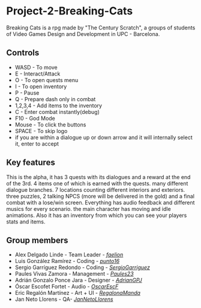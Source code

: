 # Project-2-Breaking-Cats
Breaking Cats is a rpg made by "The Century Scratch", a groups of students of Video Games Design and Development in UPC - Barcelona.

## Controls
- WASD - To move
- E - Interact/Attack
- O - To open quests menu
- I - To open inventory
- P - Pause
- Q - Prepare dash only in combat
- 1,2,3,4 - Add items to the inventory
- C - Enter combat instantly(debug)
- F10 - God Mode
- Mouse - To click the buttons
- SPACE - To skip logo
- if you are within a dialogue up or down arrow and it will internally select it, enter to accept
## Key features
This is the alpha, it has 3 quests with its dialogues and a reward at the end of the 3rd. 4 items one of which is earned with the quests. many different dialogue branches. 7 locations counting different interiors and exteriors. three puzzles, 2 talking NPCS (more will be delivered in the gold) and a final combat with a lose/win screen. Everything has audio feedback and different musics for every scenario. the main character has moving and idle animations. Also it has an inventory from which you can see your players stats and items.

## Group members
- Alex Delgado Linde - Team Leader - [_faelion_](https://github.com/faelion)
 - Luis González Ramírez - Coding - [_punto16_](https://github.com/punto16)
 - Sergio Garríguez Redondo - Coding - [_SergioGarriguez_](https://github.com/SergioGarriguez)
 - Paules Vivas Zamora - Management - [_Paules23_](https://github.com/Paules23)
 - Adrián Gonzalo Ponce Jara - Designer - [_AdrianGPJ_](https://github.com/AdrianGPJ)
 - Óscar Escofet Fortet - Audio - [_OscarEscF_](https://github.com/OscarEscF)
 - Eric Regalón Martínez - Art + UI - [_RegalonaManda_](https://github.com/RegalonaManda)
 - Jan Neto Llorens - QA- [_JanNetoLlorens_](https://github.com/JanNetoLlorens)
